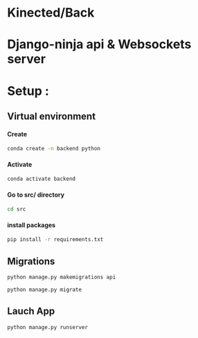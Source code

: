 # Kinected/Back

# Django-ninja api & Websockets server

# Setup :
## Virtual environment 
#### Create
```bash
conda create -n backend python
```
#### Activate
```bash
conda activate backend
```
#### Go to src/ directory
```bash
cd src
```
#### install packages
```bash
pip install -r requirements.txt
```
## Migrations
```bash
python manage.py makemigrations api
```
```bash
python manage.py migrate
```
## Lauch App
```bash
python manage.py runserver
```




